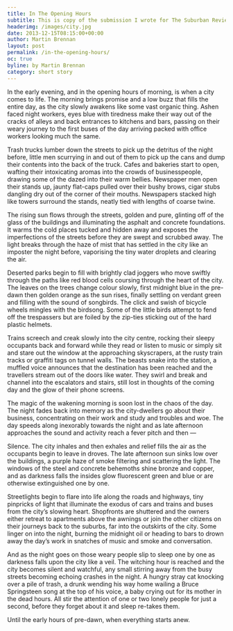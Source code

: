 ```yaml
---
title: In The Opening Hours
subtitle: This is copy of the submission I wrote for The Suburban Review Vol II., the theme of which was Metropolis.
headerimg: /images/city.jpg
date: 2013-12-15T08:15:00+00:00
author: Martin Brennan
layout: post
permalink: /in-the-opening-hours/
oc: true
byline: by Martin Brennan
category: short story
---
```


<span class="first-letter">I</span>n the early evening, and in the opening hours of morning, is when a city comes to life. The morning brings promise and a low buzz that fills the entire day, as the city slowly awakens like some vast organic thing. Ashen faced night workers, eyes blue with tiredness make their way out of the cracks of alleys and back entrances to kitchens and bars, passing on their weary journey to the first buses of the day arriving packed with office workers looking much the same.<!--more-->

Trash trucks lumber down the streets to pick up the detritus of the night before, little men scurrying in and out of them to pick up the cans and dump their contents into the back of the truck. Cafes and bakeries start to open, wafting their intoxicating aromas into the crowds of businesspeople, drawing some of the dazed into their warm bellies. Newspaper men open their stands up, jaunty flat-caps pulled over their bushy brows, cigar stubs dangling dry out of the corner of their mouths. Newspapers stacked high like towers surround the stands, neatly tied with lengths of coarse twine.

The rising sun flows through the streets, golden and pure, glinting off of the glass of the buildings and illuminating the asphalt and concrete foundations. It warms the cold places tucked and hidden away and exposes the imperfections of the streets before they are swept and scrubbed away. The light breaks through the haze of mist that has settled in the city like an imposter the night before, vaporising the tiny water droplets and clearing the air.

Deserted parks begin to fill with brightly clad joggers who move swiftly through the paths like red blood cells coursing through the heart of the city. The leaves on the trees change colour slowly, first midnight blue in the pre-dawn then golden orange as the sun rises, finally settling on verdant green and filling with the sound of songbirds. The click and swish of bicycle wheels mingles with the birdsong. Some of the little birds attempt to fend off the trespassers but are foiled by the zip-ties sticking out of the hard plastic helmets.

Trains screech and creak slowly into the city centre, rocking their sleepy occupants back and forward while they read or listen to music or simply sit and stare out the window at the approaching skyscrapers, at the rusty train tracks or graffiti tags on tunnel walls. The beasts snake into the station, a muffled voice announces that the destination has been reached and the travellers stream out of the doors like water. They swirl and break and channel into the escalators and stairs, still lost in thoughts of the coming day and the glow of their phone screens.

The magic of the wakening morning is soon lost in the chaos of the day. The night fades back into memory as the city-dwellers go about their business, concentrating on their work and study and troubles and woe. The day speeds along inexorably towards the night and as late afternoon approaches the sound and activity reach a fever pitch and then —

Silence. The city inhales and then exhales and relief fills the air as the occupants begin to leave in droves. The late afternoon sun sinks low over the buildings, a purple haze of smoke filtering and scattering the light. The windows of the steel and concrete behemoths shine bronze and copper, and as darkness falls the insides glow fluorescent green and blue or are otherwise extinguished one by one.

Streetlights begin to flare into life along the roads and highways, tiny pinpricks of light that illuminate the exodus of cars and trains and buses from the city’s slowing heart. Shopfronts are shuttered and the owners either retreat to apartments above the awnings or join the other citizens on their journeys back to the suburbs, far into the outskirts of the city. Some linger on into the night, burning the midnight oil or heading to bars to drown away the day’s work in snatches of music and smoke and conversation.

And as the night goes on those weary people slip to sleep one by one as darkness falls upon the city like a veil. The witching hour is reached and the city becomes silent and watchful, any small stirring away from the busy streets becoming echoing crashes in the night. A hungry stray cat knocking over a pile of trash, a drunk wending his way home wailing a Bruce Springsteen song at the top of his voice, a baby crying out for its mother in the dead hours. All stir the attention of one or two lonely people for just a second, before they forget about it and sleep re-takes them.

Until the early hours of pre-dawn, when everything starts anew.

